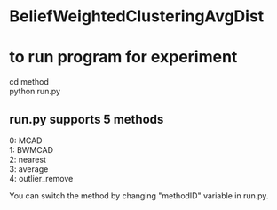 ﻿# BeliefWeightedClusteringAvgDist

# to run program for experiment  
cd method  
python run.py  
  
## run.py supports 5 methods  
0: MCAD  
1: BWMCAD  
2: nearest  
3: average  
4: outlier_remove  
  
You can switch the method by changing "methodID" variable in run.py.  
